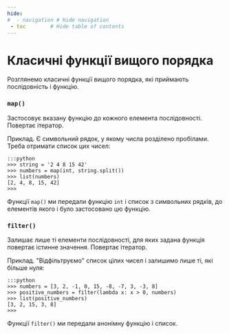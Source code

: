 ```yaml
---
hide:
#  - navigation # Hide navigation
 - toc        # Hide table of contents
---
```


# Класичні функції вищого порядка

Розглянемо класичні функції вищого порядка, 
які приймають послідовність і функцію. 

### `map()`

Застосовує вказану функцію до кожного елемента послідовності. 
Повертає ітератор. 

Приклад. 
Є символьний рядок, у якому числа розділено пробілами. 
Треба отримати список цих чисел: 

	:::python
	>>> string = '2 4 8 15 42'
	>>> numbers = map(int, string.split())
	>>> list(numbers)
	[2, 4, 8, 15, 42]
	>>>

Функції `map()` ми передали функцію `int` і список з символьних рядків, 
до елементів якого і було застосовано цю функцію. 

### `filter()`

Залишає лише ті елементи послідовності, для яких задана функція повертає істинне значення. 
Повертає ітератор. 

Приклад. 
"Відфільтруємо" список цілих чисел і залишимо лише ті, які більше нуля:

	:::python
	>>> numbers = [3, 2, -1, 0, 15, -8, -7, 3, -3, 8]
	>>> positive_numbers = filter(lambda x: x > 0, numbers)
	>>> list(positive_numbers)
	[3, 2, 15, 3, 8]
	>>>

Функції `filter()` ми передали анонімну функцію і список. 
